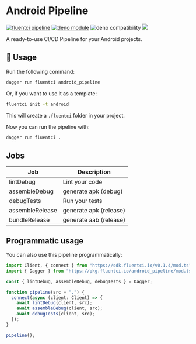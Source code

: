 # Android Pipeline

[![fluentci pipeline](https://img.shields.io/badge/dynamic/json?label=pkg.fluentci.io&labelColor=%23000&color=%23460cf1&url=https%3A%2F%2Fapi.fluentci.io%2Fv1%2Fpipeline%2Fandroid_pipeline&query=%24.version)](https://pkg.fluentci.io/android_pipeline)
[![deno module](https://shield.deno.dev/x/android_pipeline)](https://deno.land/x/android_pipeline)
![deno compatibility](https://shield.deno.dev/deno/^1.34)
[![](https://img.shields.io/codecov/c/gh/fluent-ci-templates/android-pipeline)](https://codecov.io/gh/fluent-ci-templates/android-pipeline)

A ready-to-use CI/CD Pipeline for your Android projects.

## 🚀 Usage

Run the following command:

```bash
dagger run fluentci android_pipeline
```

Or, if you want to use it as a template:

```bash
fluentci init -t android
```

This will create a `.fluentci` folder in your project.

Now you can run the pipeline with:

```bash
dagger run fluentci .
```

## Jobs

| Job            | Description           |
| -------------- | --------------------- |
| lintDebug      | Lint your code        |
| assembleDebug  | generate apk (debug)  |
| debugTests     | Run your tests        |
| assembleRelease| generate apk (release)|
| bundleRelease  | generate aab (release)|

## Programmatic usage

You can also use this pipeline programmatically:

```ts
import Client, { connect } from "https://sdk.fluentci.io/v0.1.4/mod.ts";
import { Dagger } from "https://pkg.fluentci.io/android_pipeline/mod.ts";

const { lintDebug, assembleDebug, debugTests } = Dagger;

function pipeline(src = ".") {
  connect(async (client: Client) => {
    await lintDebug(client, src);
    await assembleDebug(client, src);
    await debugTests(client, src);
  });
}

pipeline();
```
